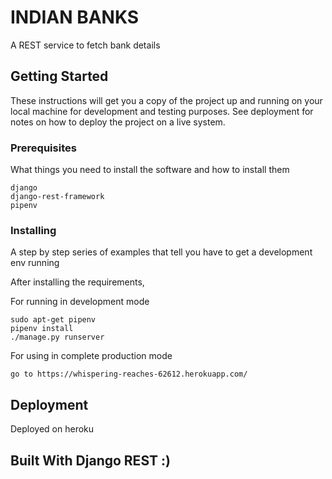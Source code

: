 
# INDIAN BANKS 

A REST service to fetch bank details

## Getting Started

These instructions will get you a copy of the project up and running on your local machine for development and testing purposes. See deployment for notes on how to deploy the project on a live system.

### Prerequisites

What things you need to install the software and how to install them

```
django
django-rest-framework
pipenv

```

### Installing

A step by step series of examples that tell you have to get a development env running

After installing the requirements, 

For running in development mode

```
sudo apt-get pipenv
pipenv install
./manage.py runserver

```
For using in complete production mode

```
go to https://whispering-reaches-62612.herokuapp.com/

```

## Deployment

Deployed on heroku

## Built With Django REST :)




